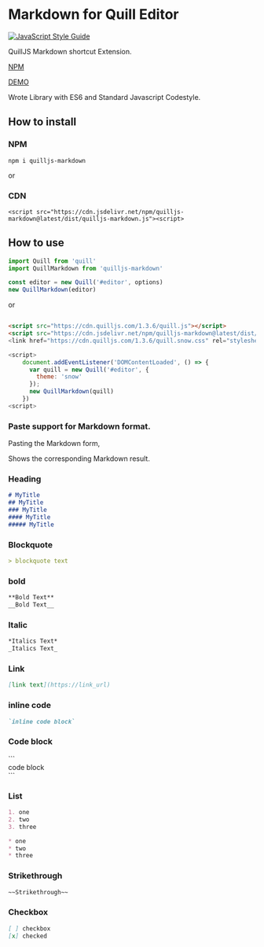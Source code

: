 # Markdown for Quill Editor
[![JavaScript Style Guide](https://img.shields.io/badge/code_style-standard-brightgreen.svg)](https://standardjs.com)

QuillJS Markdown shortcut Extension.

[NPM](https://www.npmjs.com/package/quilljs-markdown)

[DEMO](https://cloverhearts.github.io/quilljs-markdown/)

Wrote Library with ES6 and Standard Javascript Codestyle.

## How to install
### NPM 
```
npm i quilljs-markdown
```

or 

### CDN
```
<script src="https://cdn.jsdelivr.net/npm/quilljs-markdown@latest/dist/quilljs-markdown.js"><script>
```


## How to use
```javascript
import Quill from 'quill'
import QuillMarkdown from 'quilljs-markdown'

const editor = new Quill('#editor', options)
new QuillMarkdown(editor)

```

or 

```html

<script src="https://cdn.quilljs.com/1.3.6/quill.js"></script>
<script src="https://cdn.jsdelivr.net/npm/quilljs-markdown@latest/dist/quilljs-markdown.js"><script>
<link href="https://cdn.quilljs.com/1.3.6/quill.snow.css" rel="stylesheet">

<script>
    document.addEventListener('DOMContentLoaded', () => {
      var quill = new Quill('#editor', {
        theme: 'snow'
      });
      new QuillMarkdown(quill)
    })
<script>

```
### Paste support for Markdown format.
Pasting the Markdown form,

Shows the corresponding Markdown result.

### Heading
```markdown
# MyTitle
## MyTitle
### MyTitle
#### MyTitle
##### MyTitle
```

### Blockquote
```markdown
> blockquote text
```

### bold
```markdown
**Bold Text**
__Bold Text__
```

### Italic
```markdown
*Italics Text*
_Italics Text_
```

### Link
```markdown
[link text](https://link_url)
```

### inline code
```markdown
`inline code block`
```


### Code block

&#96;&#96;&#96;<br>
code block<br>
&#96;&#96;&#96;<br>

### List

```markdown
1. one
2. two
3. three

* one
* two
* three
```

### Strikethrough

```markdown
~~Strikethrough~~
```

### Checkbox

```markdown
[ ] checkbox
[x] checked
```
